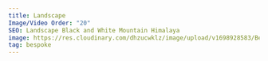 ```yaml
---
title: Landscape
Image/Video Order: "20"
SEO: Landscape Black and White Mountain Himalaya
image: https://res.cloudinary.com/dhzucwklz/image/upload/v1698928583/Bespoke/IMG_4416lowres_d0lpcw.jpg
tag: bespoke
---
```

